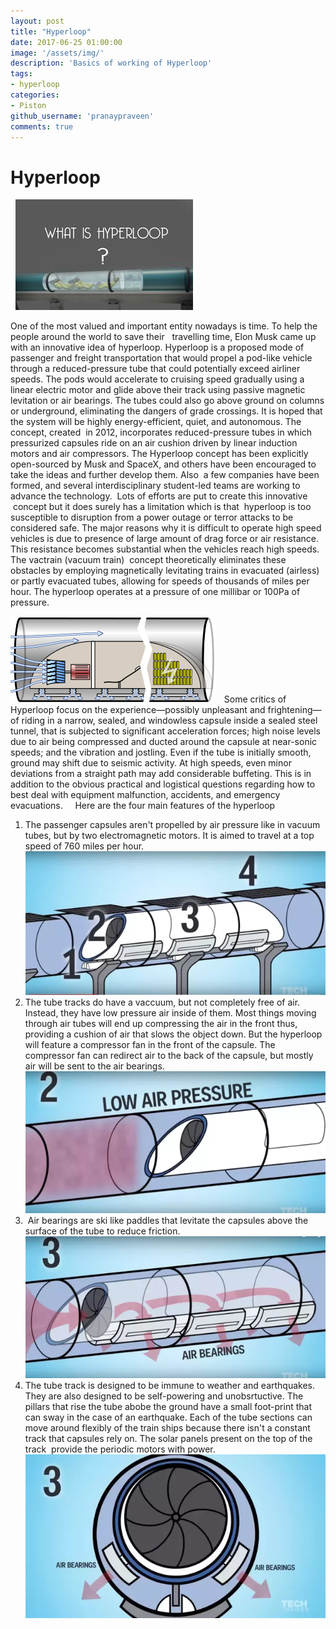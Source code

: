 ```yaml
---
layout: post
title: "Hyperloop"
date: 2017-06-25 01:00:00
image: '/assets/img/'
description: 'Basics of working of Hyperloop'
tags:
- hyperloop
categories:
- Piston
github_username: 'pranaypraveen'
comments: true
---
```


# Hyperloop
 
![1](/blog/assets/img/hyperloop/1.jpg)

One of the most valued and important entity nowadays is time. To help the people around the world to save their   travelling time, Elon Musk came up with an innovative idea of hyperloop. Hyperloop is a proposed mode of passenger and freight transportation that would propel a pod-like vehicle through a reduced-pressure tube that could potentially exceed airliner speeds. The pods would accelerate to cruising speed gradually using a linear electric motor and glide above their track using passive magnetic levitation or air bearings. The tubes could also go above ground on columns or underground, eliminating the dangers of grade crossings. It is hoped that the system will be highly energy-efficient, quiet, and autonomous. The concept, created  in 2012, incorporates reduced-pressure tubes in which pressurized capsules ride on an air cushion driven by linear induction motors and air compressors. The Hyperloop concept has been explicitly open-sourced by Musk and SpaceX, and others have been encouraged to take the ideas and further develop them. Also  a few companies have been formed, and several interdisciplinary student-led teams are working to advance the technology.  Lots of efforts are put to create this innovative  concept but it does surely has a limitation which is that  hyperloop is too susceptible to disruption from a power outage or terror attacks to be considered safe.
The major reasons why it is difficult to operate high speed vehicles is due to presence of large amount of drag force or air resistance. This resistance becomes substantial when the vehicles reach high speeds. The vactrain (vacuum train)  concept theoretically eliminates these obstacles by employing magnetically levitating trains in evacuated (airless) or partly evacuated tubes, allowing for speeds of thousands of miles per hour. The hyperloop operates at a pressure of one millibar or 100Pa of pressure.

![2](/blog/assets/img/hyperloop/2.jpg)
 
Some critics of Hyperloop focus on the experience—possibly unpleasant and frightening—of riding in a narrow, sealed, and windowless capsule inside a sealed steel tunnel, that is subjected to significant acceleration forces; high noise levels due to air being compressed and ducted around the capsule at near-sonic speeds; and the vibration and jostling. Even if the tube is initially smooth, ground may shift due to seismic activity. At high speeds, even minor deviations from a straight path may add considerable buffeting. This is in addition to the obvious practical and logistical questions regarding how to best deal with equipment malfunction, accidents, and emergency evacuations.  
 
Here are the four main features of the hyperloop
1. The passenger capsules aren't propelled by air pressure like in vacuum tubes, but by two electromagnetic motors. It is aimed to travel at a top speed of 760 miles per hour.
![3](/blog/assets/img/hyperloop/3.jpg)
2. The tube tracks do have a vaccuum, but not completely free of air. Instead, they have low pressure air inside of them. Most things moving through air tubes will end up compressing the air in the front thus, providing a cushion of air that slows the object down. But the hyperloop will feature a compressor fan in the front of the capsule. The compressor fan can redirect air to the back of the capsule, but mostly air will be sent to the air bearings.
![4](/blog/assets/img/hyperloop/4.jpg)
3.  Air bearings are ski like paddles that levitate the capsules above the surface of the tube to reduce friction.
![5](/blog/assets/img/hyperloop/5.jpg)
4. The tube track is designed to be immune to weather and earthquakes. They are also designed to be self-powering and unobsrtuctive. The pillars that rise the tube abobe the ground have a small foot-print that can sway in the case of an earthquake. Each of the tube sections can move around flexibly of the train ships because there isn't a constant track that capsules rely on. The solar panels present on the top of the track  provide the periodic motors with power.
 
![6](/blog/assets/img/hyperloop/6.jpg)
